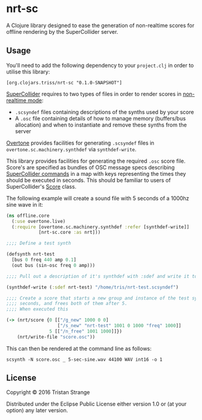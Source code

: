 # nrt-sc

A Clojure library designed to ease the generation of non-realtime scores for
offline rendering by the SuperCollider server.

## Usage

You'll need to add the following dependency to your `project.clj` in order to
utilise this library:
```
[org.clojars.triss/nrt-sc "0.1.0-SNAPSHOT"]
```

[SuperCollider][1] requires to two types of files in order to render scores in
[non-realtime mode][2]: 

- `.scsyndef` files containing descriptions of the synths used by your score
- A `.osc` file containing details of how to manage memory (buffers/bus
  allocation) and when to instantiate and remove these synths from the server

[Overtone][3] provides facilities for generating `.scsyndef` files in
`overtone.sc.machinery.synthdef` via `synthdef-write`.

This library provides facilities for generating the required `.osc` score file.
Score's are specified as bundles of OSC message specs describing [SuperCollider
commands][4] in a map with keys representing the times they should be executed in
seconds. This should be familiar to users of SuperCollider's [Score][5] class.

The following example will create a sound file with 5 seconds of a 1000hz sine
wave in it:

```clojure
(ns offline.core
  (:use overtone.live)
  (:require [overtone.sc.machinery.synthdef :refer [synthdef-write]]
            [nrt-sc.core :as nrt]))

;;;; Define a test synth

(defsynth nrt-test
  [bus 0 freq 440 amp 0.1]
  (out bus (sin-osc freq 0 amp)))

;;;; Pull out a description of it's synthdef with :sdef and write it to a file

(synthdef-write (:sdef nrt-test) "/home/tris/nrt-test.scsyndef")

;;;; Create a score that starts a new group and instance of the test synth at 0
;;;; seconds, and frees both of them after 5.
;;;; When executed this 

(-> (nrt/score {0 [["/g_new" 1000 0 0]
                   ["/s_new" "nrt-test" 1001 0 1000 "freq" 1000]]
                5 [["/n_free" 1001 1000]]})
    (nrt/write-file "score.osc"))
```

This can then be rendered at the command line as follows:
```
scsynth -N score.osc _ 5-sec-sine.wav 44100 WAV int16 -o 1
```

## License

Copyright © 2016 Tristan Strange

Distributed under the Eclipse Public License either version 1.0 or (at
your option) any later version.

[1]: http://supercollider.github.io/
[2]: http://doc.sccode.org/Guides/Non-Realtime-Synthesis.html
[3]: http://overtone.github.io/
[4]: http://doc.sccode.org/Reference/Server-Command-Reference.html
[5]: http://doc.sccode.org/Classes/Score.html
